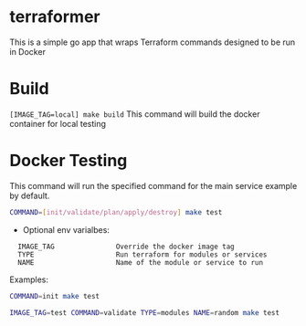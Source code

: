 # terraformer
This is a simple go app that wraps Terraform commands designed to be run in Docker

# Build
`[IMAGE_TAG=local] make build`
This command will build the docker container for local testing

# Docker Testing
This command will run the specified command for the main service example by default.

```bash
COMMAND=[init/validate/plan/apply/destroy] make test
```
 - Optional env varialbes:
```
  IMAGE_TAG               Override the docker image tag
  TYPE                    Run terraform for modules or services
  NAME                    Name of the module or service to run
```

Examples:
```bash
COMMAND=init make test

IMAGE_TAG=test COMMAND=validate TYPE=modules NAME=random make test
```
